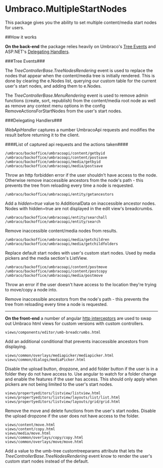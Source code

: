 # Umbraco.MultipleStartNodes
This package gives you the ability to set multiple content/media start nodes for users.

##How it works

**On the back-end** the package relies heavily on Umbraco's [Tree Events](https://our.umbraco.org/documentation/extending/section-trees/trees-v7) and ASP.NET's [Delegating Handlers](https://www.asp.net/web-api/overview/advanced/httpclient-message-handlers).

###Tree Events###

The *TreeControllerBase.TreeNodesRendering* event is used to replace the nodes that appear when the content/media tree is initially rendered. This is done by clearing the e.Nodes list, querying our custom table for the current user's start nodes, and adding them to e.Nodes.

The *TreeControllerBase.MenuRendering* event is used to remove admin functions (create, sort, republish) from the content/media root node as well as remove any context menu options in the config RemoveActionsForStartNodes from the user's start nodes.

###Delegating Handlers###

*WebApiHandler* captures a number UmbracoApi requests and modifies the result before returning it to the client.

####List of captured api requests and the actions taken####

    /umbraco/backoffice/umbracoapi/content/getbyid
    /umbraco/backoffice/umbracoapi/content/postsave
    /umbraco/backoffice/umbracoapi/media/getbyid
    /umbraco/backoffice/umbracoapi/media/postsave

Throw an http forbidden error if the user shouldn't have access to the node. Otherwise remove inaccessible ancestors from the node's path - this prevents the tree from reloading every time a node is requested.

    /umbraco/backoffice/umbracoapi/entity/getancestors

Add a *hidden=true* value to AdditionalData on inaccessible ancestor nodes. Nodes with hidden=true are not displayed in the edit view's breadcrumbs.

    /umbraco/backoffice/umbracoapi/entity/searchall
    /umbraco/backoffice/umbracoapi/entity/search

Remove inaccessible content/media nodes from results.

    /umbraco/backoffice/umbracoapi/media/getchildren
    /umbraco/backoffice/umbracoapi/media/getchildfolders

Replace default start nodes with user's custom start nodes. Used by media pickers and the media section's ListView.

    /umbraco/backoffice/umbracoapi/content/postmove
    /umbraco/backoffice/umbracoapi/content/postcopy
    /umbraco/backoffice/umbracoapi/media/postmove

Throw an error if the user doesn't have access to the location they're trying to move/copy a node into. 

Remove inaccessible ancestors from the node's path - this prevents the tree from reloading every time a node is requested.

---

**On the front-end** a number of angular [http interceptors](https://github.com/kgiszewski/LearnUmbraco7/blob/master/Chapter%2011%20-%20Working%20with%20AngularJs%20for%20Customizing%20the%20Backoffice/06%20-%20Interceptors.md) are used to swap out Umbraco html views for custom versions with custom controllers.

    views/components/editor/umb-breadcrumbs.html

Add an additional conditional that prevents inaccessible ancestors from displaying.

    views/common/overlays/mediapicker/mediapicker.html
    views/common/dialogs/mediaPicker.html

Disable the upload button, dropzone, and add folder button if the user is in a folder they do not have access to. Use angular to watch for a folder change and enable the features if the user has access. This should only apply when pickers are not being limited to the user's start nodes.

    views/propertyeditors/listview/listview.html
    views/propertyeditors/listview/layouts/list/list.html
    views/propertyeditors/listview/layouts/grid/grid.html

Remove the move and delete functions from the user's start nodes. Disable the upload dropzone if the user does not have access to the folder.

    views/content/move.html
    views/content/copy.html
    views/media/move.html
    views/common/overlays/copy/copy.html
    views/common/overlays/move/move.html

Add a value to the umb-tree customtreeparams attribute that lets the *TreeControllerBase.TreeNodesRendering* event know to render the user's custom start nodes instead of the default.
